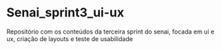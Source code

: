 # Senai_sprint3_ui-ux
Repositório com os conteúdos da terceira sprint do senai, focada em ui e ux, criação de layouts e teste de usabilidade

